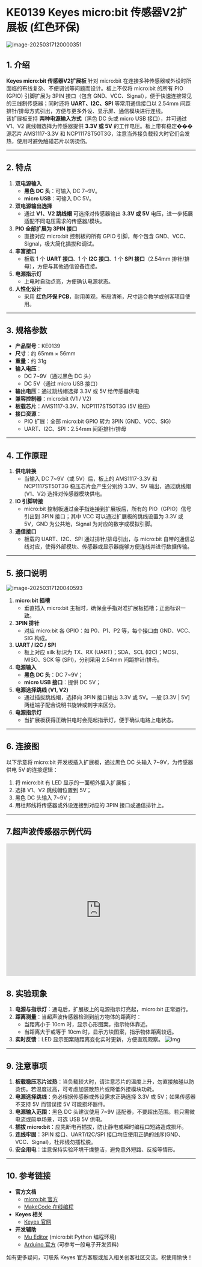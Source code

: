 # KE0139 Keyes micro:bit 传感器V2扩展板 (红色环保)

![image-20250317120000351](media/image-20250317120000351.png)


## 1. 介绍
**Keyes micro:bit 传感器V2扩展板** 针对 micro:bit 在连接多种传感器或外设时所面临的布线复杂、不便调试等问题而设计。板上不仅将 micro:bit 的所有 PIO (GPIO) 引脚扩展为 3PIN 接口（包含 GND、VCC、Signal），便于快速连接常见的三线制传感器；同时还将 **UART、I2C、SPI** 等常用通信接口以 2.54mm 间距排针/排母方式引出，方便与更多外设、显示屏、通信模块进行连线。  
该扩展板支持 **两种电源输入方式**（黑色 DC 头或 micro USB 接口），并可通过 V1、V2 跳线帽选择为传感器提供 **3.3V 或 5V** 的工作电压。板上带有稳定���源芯片 AMS1117-3.3V 和 NCP1117ST50T3G，注意当外接负载较大时它们会发热，使用时避免触碰芯片以防烫伤。

---

## 2. 特点
1. **双电源输入**  
   - **黑色 DC 头**：可输入 DC 7~9V。  
   - **micro USB**：可输入 DC 5V。  
2. **双电源输出选择**  
   - 通过 **V1、V2 跳线帽** 可选择对传感器输出 **3.3V 或 5V** 电压，进一步拓展适配不同电压需求的传感器/模块。  
3. **PIO 全部扩展为 3PIN 接口**  
   - 直接对应 micro:bit 控制板的所有 GPIO 引脚，每个包含 GND、VCC、Signal，极大简化插拔和调试。  
4. **丰富接口**  
   - 板载 1 个 **UART 接口**、1 个 **I2C 接口**、1 个 **SPI 接口**（2.54mm 排针/排母），方便与其他通信设备连接。  
5. **电源指示灯**  
   - 上电时自动点亮，方便确认电源状态。  
6. **人性化设计**  
   - 采用 **红色环保 PCB**，耐用美观，布局清晰，尺寸适合教学或创客项目使用。

---

## 3. 规格参数
- **产品型号**：KE0139  
- **尺寸**：约 65mm × 56mm
- **重量**：约 31g  
- **输入电压**：  
  - DC 7~9V（通过黑色 DC 头）  
  - DC 5V（通过 micro USB 接口）  
- **输出电压**：通过跳线帽选择 3.3V 或 5V 给传感器供电  
- **兼容控制器**：micro:bit (V1 / V2)  
- **板载芯片**：AMS1117-3.3V、NCP1117ST50T3G (5V 稳压)  
- **接口资源**：  
  - PIO 扩展：全部 micro:bit GPIO 转为 3PIN (GND、VCC、SIG)  
  - UART、I2C、SPI：2.54mm 间距排针/排母

---

## 4. 工作原理
1. **供电转换**  
   - 当输入 DC 7~9V（或 5V）后，板上的 AMS1117-3.3V 和 NCP1117ST50T3G 稳压芯片会产生分别约 3.3V、5V 输出，通过跳线帽 (V1、V2) 选择对传感器模块供电。  
2. **IO 引脚转接**  
   - micro:bit 控制板通过金手指连接到扩展板后，所有的 PIO（GPIO）信号引出到 3PIN 接口；其中 VCC 可以通过扩展板的跳线设置为 3.3V 或 5V，GND 为公共地，Signal 为对应的数字或模拟引脚。  
3. **通信接口**  
   - 板载的 UART、I2C、SPI 通过排针/排母引出，与 micro:bit 自带的通信总线对应，使得外部模块、传感器或显示器能够方便连线并进行数据传输。

---

## 5. 接口说明

![image-20250317120040593](media/image-20250317120040593.png)

1. **micro:bit 插槽**  
   - 垂直插入 micro:bit 主板时，确保金手指对准扩展板插槽；正面标识一致。  
2. **3PIN 排针**  
   - 对应 micro:bit 各 GPIO：如 P0、P1、P2 等，每个接口由 GND、VCC、SIG 构成。  
3. **UART / I2C / SPI**  
   - 板上对应 silk 标识为 TX、RX (UART)；SDA、SCL (I2C)；MOSI、MISO、SCK 等 (SPI)，分别采用 2.54mm 间距排针/排母。  
4. **电源输入**  
   - **黑色 DC 头**：DC 7~9V；  
   - **micro USB 接口**：提供 DC 5V；  
5. **电源选择跳线 (V1, V2)**  
   - 通过插拔跳线帽，选择向 3PIN 接口输出 3.3V 或 5V。一般 [3.3V | 5V] 两组端子配合说明书旋转或刺字来区分。  
6. **电源指示灯**  
   - 当扩展板获得正确供电时会亮起指示灯，便于确认电路上电状态。

---

## 6. 连接图
以下示意将 micro:bit 开发板插入扩展板，通过黑色 DC 头输入 7~9V，为传感器供电 5V 的连接逻辑：

1. 将 micro:bit 有 LED 显示的一面朝外插入扩展板；  
2. 选择 V1、V2 跳线帽位置到 5V；  
3. 黑色 DC 头输入 7~9V；  
4. 用杜邦线将传感器或外设连接到对应的 3PIN 接口或通信排针上。

---

## 7.超声波传感器示例代码

<div style="position:relative;height:0;padding-bottom:70%;overflow:hidden;"><iframe style="position:absolute;top:0;left:0;width:100%;height:100%;" src="https://makecode.microbit.org/#pub:_38HRDh47d1MK" frameborder="0" sandbox="allow-popups allow-forms allow-scripts allow-same-origin"></iframe></div>

## 8. 实验现象

1. **电源与指示灯**：通电后，扩展板上的电源指示灯亮起，micro:bit 正常运行。
2. **距离测量**：当超声波传感器检测到前方物体的距离时：
   - 当距离小于 10cm 时，显示心形图案，指示物体靠近。
   - 当距离大于或等于 10cm 时，显示方块图案，指示物体距离较远。
3. **实时反馈**：LED 显示图案随距离变化实时更新，方便直观观察。
![Img](./FILES/KE0139%20Keyes%20micro_bit%20传感器V2扩展板.md/img-20250320195644.jpg)

---

## 9. 注意事项
1. **板载稳压芯片过热**：当负载较大时，请注意芯片的温度上升，勿直接触碰以防烫伤。若温度过高，可考虑加装散热片或降低外接模块功耗。  
2. **电源选择跳线**：务必根据传感器或外设需求正确选择 3.3V 或 5V；如果传感器不支持 5V 而错误接 5V 可能损坏器件。  
3. **电源输入范围**：黑色 DC 头建议使用 7~9V 适配器，不要超出范围。若只需微电流或简单场景，可选 USB 5V 供电。  
4. **插拔 micro:bit**：应先断电再插拔，防止静电或瞬时编程口短路造成损坏。  
5. **连线牢固**：3PIN 接口、UART/I2C/SPI 接口均应使用正确的线序(GND、VCC、Signal)，杜邦线勿插松脱。  
6. **安全用电**：注意保持实验环境干燥整洁，避免意外短路、反接等情形。

---

## 10. 参考链接
- **官方文档**  
  - [micro:bit 官方](https://microbit.org/)  
  - [MakeCode 在线编程](https://makecode.microbit.org/)  
- **Keyes 相关**  
  - [Keyes 官网](http://www.keyes-robot.com/)  
- **开发辅助**  
  - [Mu Editor](https://codewith.mu/) (micro:bit Python 编程环境)  
  - [Arduino 官方](https://www.arduino.cc/) (可参考一般电子开发资料)

如有更多疑问，可联系 Keyes 官方客服或加入相关创客社区交流。祝使用愉快！